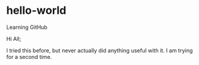 # hello-world
Learning GitHub

Hi All;

I tried this before, but never actually did anything useful with it. I am trying for a second time. 
